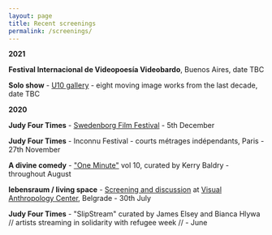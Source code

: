 ```yaml
---
layout: page
title: Recent screenings
permalink: /screenings/
---
```

  
**2021**  

**Festival Internacional de Videopoesía Videobardo**, Buenos Aires, date TBC  

**Solo show** - [U10 gallery](http://u10.rs/about/) - eight moving image works from the last decade, date TBC  

**2020**

**Judy Four Times** - [Swedenborg Film Festival](https://www.swedenborg.org.uk/events/swedenborg-film-festival-2020/) - 5th December  

**Judy Four Times** - Inconnu Festival - courts métrages indépendants, Paris - 27th November  

**A divine comedy** - ["One Minute"](http://oneminuteartistfilms.blogspot.com/2020/07/one-minute-volume-ten.html) vol 10, curated by Kerry Baldry - throughout August 

**lebensraum / living space** - [Screening and discussion](https://www.facebook.com/events/3367177669984542/) at [Visual Anthropology Center](https://visualanthropologycenter.com/), Belgrade - 30th July 

**Judy Four Times** - "SlipStream" curated by James Elsey and Bianca Hlywa // artists streaming in solidarity with refugee week //  - June 
